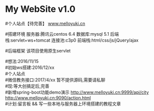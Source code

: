 ﻿# My WebSite v1.0
#个人站点【待完善】
www.melloyuki.cn

#搭建环境
服务器:腾讯云centos 6.4
数据库:mysql 5.1
后端栈:servlet+ws+tomcat
连接池:c3p0
前端栈:html/css/js/jQuery/ajax

#后端框架
该项目使用原生servlet


#想法:2016/11/15  
#初始ws搭建:2016/12/xx  
#个人站点  
#微信教务接口:2017/4/xx 暂不提供源码,需要请私聊  
#现:等大创搞定后,完善      
#新增spring-boot功能demo演示 
http://www.melloyuki.cn:9999/api/city    
http://www.melloyuki.cn:9090/action.html   
#计划:留言板 && 写一些本地与服务器上环境搭建的教程文章


